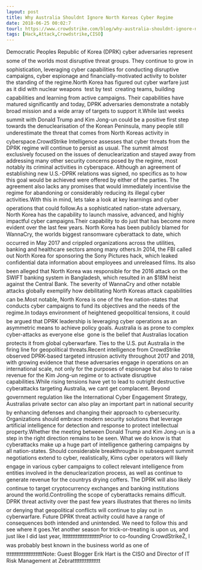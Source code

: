 ```yaml
---
layout: post
title: Why Australia Shouldnt Ignore North Koreas Cyber Regime
date: 2018-06-25 00:02:7
tourl: https://www.crowdstrike.com/blog/why-australia-shouldnt-ignore-north-koreas-cyber-regime/
tags: [Hack,Attack,Crowdstrike,CISO]
---
```

Democratic Peoples Republic of Korea (DPRK) cyber adversaries represent some of the worlds most disruptive threat groups. They continue to grow in sophistication, leveraging cyber capabilities for conducting disruptive campaigns, cyber espionage and financially-motivated activity to bolster the standing of the regime.North Korea has figured out cyber warfare just as it did with nuclear weapons  test by test  creating teams, building capabilities and learning from active campaigns. Their capabilities have matured significantly and today, DPRK adversaries demonstrate a notably broad mission and a wide array of targets to support it.While last weeks summit with Donald Trump and Kim Jong-un could be a positive first step towards the denuclearisation of the Korean Peninsula, many people still underestimate the threat that comes from North Koreas activity in cyberspace.CrowdStrike Intelligence assesses that cyber threats from the DPRK regime will continue to persist as usual. The summit almost exclusively focused on the issues of denuclearization and stayed away from addressing many other security concerns posed by the regime, most notably its criminal activities in cyberspace. Although an agreement of establishing new U.S.-DPRK relations was signed, no specifics as to how this goal would be achieved were offered by either of the parties. The agreement also lacks any promises that would immediately incentivise the regime for abandoning or considerably reducing its illegal cyber activities.With this in mind, lets take a look at key learnings and cyber operations that could follow.As a sophisticated nation-state adversary, North Korea has the capability to launch massive, advanced, and highly impactful cyber campaigns.Their capability to do just that has become more evident over the last few years. North Korea has been publicly blamed for WannaCry, the worlds biggest ransomware cyberattack to date, which occurred in May 2017 and crippled organizations across the utilities, banking and healthcare sectors among many others.In 2014, the FBI called out North Korea for sponsoring the Sony Pictures hack, which leaked confidential data information about employees and unreleased films. Its also been alleged that North Korea was responsible for the 2016 attack on the SWIFT banking system in Bangladesh, which resulted in an $18M heist against the Central Bank. The severity of WannaCry and other notable attacks globally exemplify how debilitating North Koreas attack capabilities can be.Most notable, North Korea is one of the few nation-states that conducts cyber campaigns to fund its objectives and the needs of the regime.In todays environment of heightened geopolitical tensions, it could be argued that DPRK leadership is leveraging cyber operations as an asymmetric means to achieve policy goals. Australia is as prone to complex cyber-attacks as everyone else  gone is the belief that Australias location protects it from global cyberwarfare. Ties to the U.S. put Australia in the firing line for geopolitical threats.Recent intelligence from CrowdStrike observed DPRK-based targeted intrusion activity throughout 2017 and 2018, with growing evidence that these adversaries engage in operations on an international scale, not only for the purposes of espionage but also to raise revenue for the Kim Jong-un regime or to activate disruptive capabilities.While rising tensions have yet to lead to outright destructive cyberattacks targeting Australia, we cant get complacent. Beyond government regulation like the International Cyber Engagement Strategy, Australias private sector can also play an important part in national security by enhancing defenses and changing their approach to cybersecurity. Organizations should embrace modern security solutions that leverage artificial intelligence for detection and response to protect intellectual property.Whether the meeting between Donald Trump and Kim Jong-un is a step in the right direction remains to be seen. What we do know is that cyberattacks make up a huge part of intelligence gathering campaigns by all nation-states. Should considerable breakthroughs in subsequent summit negotiations extend to cyber, realistically, Kims cyber operators will likely engage in various cyber campaigns to collect relevant intelligence from entities involved in the denuclearization process, as well as continue to generate revenue for the countrys drying coffers. The DPRK will also likely continue to target cryptocurrency exchanges and banking institutions around the world.Controlling the scope of cyberattacks remains difficult. DPRK threat activity over the past few years illustrates that theres no limits or denying that geopolitical conflicts will continue to play out in cyberwarfare. Future DPRK threat activity could have a range of consequences both intended and unintended. We need to follow this and see where it goes.Yet another season for trick-or-treating is upon us, and just like I did last year, ItttttttttttttttttttttPrior to co-founding CrowdStrikeŽ, I was probably best known in the business world as one oftttttttttttttttttttttNote: Guest Blogger Erik Hart is the CISO and Director of IT Risk Management at Zebratttttttttttttttt